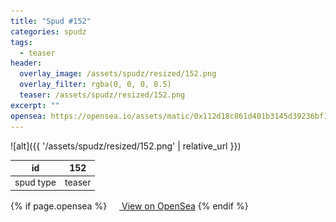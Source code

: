 ```yaml
---
title: "Spud #152"
categories: spudz
tags:
  - teaser
header:
  overlay_image: /assets/spudz/resized/152.png
  overlay_filter: rgba(0, 0, 0, 0.5)
  teaser: /assets/spudz/resized/152.png
excerpt: ""
opensea: https://opensea.io/assets/matic/0x112d18c861d401b3145d39236bf149f01e18beed/152
---
```

![alt]({{ '/assets/spudz/resized/152.png' | relative_url }})

| id | 152 |
|-|-|
| spud type | teaser |

{% if page.opensea %}
<a href="{{page.opensea}}" class="btn btn--info" onclick="window.open(this.href, '_blank'); return false;"><img src="/assets/images/opensea.svg" width="16px"><span>  View on OpenSea</span></a>
{% endif %}
